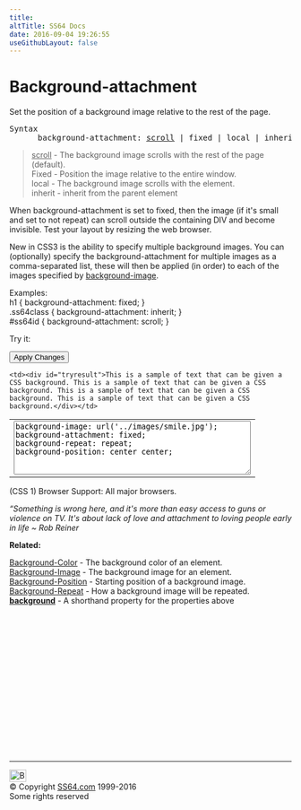 ```yaml
---
title:
altTitle: SS64 Docs
date: 2016-09-04 19:26:55
useGithubLayout: false
---
```

<!-- #BeginLibraryItem "/Library/head_css.lbi" --><!-- #EndLibraryItem --><h1>Background-attachment</h1>
<p>Set the position of a background image relative to the rest of the page. </p>
<pre>Syntax
      background-attachment: <u>scroll</u> | fixed | local | inherit ;</pre>
<blockquote>
<p><span class="code"><u>scroll</u></span> - The background image scrolls with the rest of the page (default).<br>
<span class="code">Fixed</span> - Position the image relative to the entire window.<br>
<span class="code">local</span> - The background image scrolls with the element. <br>
<span class="code">inherit</span> - inherit from the parent element</p>
</blockquote>
<p>When background-attachment is set to <span class="code">fixed</span>, then the image (if it's small and set to not repeat) can scroll outside the containing DIV and  become invisible. Test your layout by resizing the web browser.</p>
<p>New in CSS3 is the ability to specify multiple background images. You can (optionally) specify the <span class="code">background-attachment</span> for multiple images as a comma-separated list, these will then be applied (in order) to each of the images specified by <a href="background-image.html">background-image</a>.</p>
<p>Examples:<br>
  <span class="code">h1 { background-attachment: fixed; }<br>
  </span><span class="code">
  .ss64class { 
  background-attachment: inherit; }</span><br>
  <span class="code">#ss64id { background-attachment: scroll</span><span class="code">; }</span>  <br>
</p>
<p>Try it:</p><input type="button" onclick="ApplyStyle()" value="Apply Changes">
<table>
  <tbody><tr>
    <td><textarea name="tryit" id="trycode" cols="50" rows="6" onfocus="this.style.background='#fff';" onblur="this.style.background='#eee';" tabindex="1">background-image: url('../images/smile.jpg');
background-attachment: fixed;
background-repeat: repeat;
background-position: center center; 
</textarea></td>

    <td><div id="tryresult">This is a sample of text that can be given a CSS background. This is a sample of text that can be given a CSS background. This is a sample of text that can be given a CSS background. This is a sample of text that can be given a CSS background.</div></td>
  </tr>
</tbody></table>
<p> (CSS 1) Browser Support: All major browsers.</p>
<p class="quote"><i>“Something is wrong here, and it's more than easy access to guns or violence on TV. It's about lack of love and attachment to loving people early in life ~ Rob Reiner</i></p>
<p><b>Related:</b></p>
<p><a href="background-color.html">Background-Color</a> - The background color of an element.<br>
  <a href="background-image.html">Background-Image</a> - The background image for an element.<br>
  <a href="background-position.html">Background-Position</a> - Starting position of a background image.<br>
  <a href="background-repeat.html">Background-Repeat</a> - How a background image will be repeated.<br>
<a href="background.html"><b> background</b></a> - A shorthand property for the  properties above</p><!-- #BeginLibraryItem "/Library/foot_css.lbi" --><p><script async="" src="//pagead2.googlesyndication.com/pagead/js/adsbygoogle.js"></script>
<!-- CSS -->
<ins class="adsbygoogle" style="display:inline-block;width:300px;height:250px" data-ad-client="ca-pub-6140977852749469" data-ad-slot="2739097502"></ins>
<script>
(adsbygoogle = window.adsbygoogle || []).push({});
</script></p>
<hr>
<div id="bl" class="footer"><a href="#"><img src="../images/top.png" width="30" height="22" alt="Back to the Top"></a></div>
<div id="br" class="footer, tagline">© Copyright <a href="http://ss64.com/">SS64.com</a> 1999-2016<br>
Some rights reserved</div><!-- #EndLibraryItem -->
